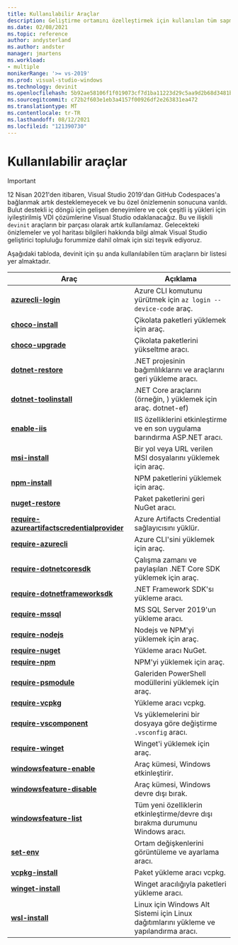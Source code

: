 ```yaml
---
title: Kullanılabilir Araçlar
description: Geliştirme ortamını özelleştirmek için kullanılan tüm sapma araçlarının listesi.
ms.date: 02/08/2021
ms.topic: reference
author: andysterland
ms.author: andster
manager: jmartens
ms.workload:
- multiple
monikerRange: '>= vs-2019'
ms.prod: visual-studio-windows
ms.technology: devinit
ms.openlocfilehash: 5b92ae58106f1f019073cf7d1ba11223d29c5aa9d2b68d3481b0fe49380ada85
ms.sourcegitcommit: c72b2f603e1eb3a4157f00926df2e263831ea472
ms.translationtype: MT
ms.contentlocale: tr-TR
ms.lasthandoff: 08/12/2021
ms.locfileid: "121390730"
---
```

# <a name="available-tools"></a>Kullanılabilir araçlar

> [!IMPORTANT]
> 12 Nisan 2021'den itibaren, Visual Studio 2019'dan GitHub Codespaces'a bağlanmak artık desteklemeyecek ve bu özel önizlemenin sonucuna varıldı. Bulut destekli iç döngü için gelişen deneyimlere ve çok çeşitli iş yükleri için iyileştirilmiş VDI çözümlerine Visual Studio odaklanacağız. Bu ve ilişkili `devinit` araçların bir parçası olarak artık kullanılamaz. Gelecekteki önizlemeler ve yol haritası bilgileri hakkında bilgi almak Visual Studio geliştirici topluluğu forummize dahil olmak için sizi teşvik ediyoruz.

Aşağıdaki tabloda, devinit için şu anda kullanılabilen tüm araçların bir listesi yer almaktadır.

| Araç                                                                                             | Açıklama                                                                                                 |
|--------------------------------------------------------------------------------------------------|-------------------------------------------------------------------------------------------------------------|
| [**azurecli-login**](tool-azurecli-login.md)                                                     | Azure CLI komutunu yürütmek için `az login --device-code` araç.                                             |
| [**choco-install**](tool-choco-install.md)                                                       | Çikolata paketleri yüklemek için araç.                                                                        |
| [**choco-upgrade**](tool-choco-upgrade.md)                                                       | Çikolata paketlerini yükseltme aracı.                                                                        |
| [**dotnet-restore**](tool-dotnet-restore.md)                                                     | .NET projesinin bağımlılıklarını ve araçlarını geri yükleme aracı.                                               |
| [**dotnet-toolinstall**](tool-dotnet-toolinstall.md)                                             | .NET Core araçlarını (örneğin, ) yüklemek için araç. dotnet-ef)                                                |
| [**enable-iis**](tool-enable-iis.md)                                                             | IIS özelliklerini etkinleştirme ve en son uygulama barındırma ASP.NET aracı.                                  |
| [**msi-install**](tool-msi-install.md)                                                           | Bir yol veya URL verilen MSI dosyalarını yüklemek için araç.                                                              |
| [**npm-install**](tool-npm-install.md)                                                           | NPM paketlerini yüklemek için araç.                                                                               |
| [**nuget-restore**](tool-nuget-restore.md)                                                       | Paket paketlerini geri NuGet aracı.                                                                         |
| [**require-azureartifactscredentialprovider**](tool-require-azureartifactscredentialprovider.md) | Azure Artifacts Credential sağlayıcısını yüklür.                                                           |
| [**require-azurecli**](tool-require-azurecli.md)                                                 | Azure CLI'sini yüklemek için araç.                                                                              |
| [**require-dotnetcoresdk**](tool-require-dotnetcoresdk.md)                                       | Çalışma zamanı ve paylaşılan .NET Core SDK yüklemek için araç.                                                       |
| [**require-dotnetframeworksdk**](tool-require-dotnetframeworksdk.md)                             | .NET Framework SDK'sı yükleme aracı.                                                                     |
| [**require-mssql**](tool-require-mssql.md)                                                       | MS SQL Server 2019'un yükleme aracı.                                                                         |
| [**require-nodejs**](tool-require-nodejs.md)                                                     | Nodejs ve NPM'yi yüklemek için araç.                                                                             |
| [**require-nuget**](tool-require-nuget.md)                                                       | Yükleme aracı NuGet.                                                                                      |
| [**require-npm**](tool-require-npm.md)                                                           | NPM'yi yüklemek için araç.                                                                                        |
| [**require-psmodule**](tool-require-psmodule.md)                                                 | Galeriden PowerShell modüllerini yüklemek için araç.                                                        |
| [**require-vcpkg**](tool-require-vcpkg.md)                                                       | Yükleme aracı vcpkg.                                                                                      |
| [**require-vscomponent**](tool-require-vscomponent.md)                                           | Vs yüklemelerini bir dosyaya göre değiştirme `.vsconfig` aracı.                                                |
| [**require-winget**](tool-require-winget.md)                                                     | Winget'i yüklemek için araç.                                                                                     |
| [**windowsfeature-enable**](tool-windowsfeature-enable.md)                                       | Araç kümesi, Windows etkinleştirir.                                                                           |
| [**windowsfeature-disable**](tool-windowsfeature-disable.md)                                     | Araç kümesi, Windows devre dışı bırak.                                                                          |
| [**windowsfeature-list**](tool-windowsfeature-list.md)                                           | Tüm yeni özelliklerin etkinleştirme/devre dışı bırakma durumunu Windows aracı.                                              |
| [**set-env**](tool-set-env.md)                                                                   | Ortam değişkenlerini görüntüleme ve ayarlama aracı.                                                                 |
| [**vcpkg-install**](tool-vcpkg-install.md)                                                       | Paket yükleme aracı vcpkg.                                                                         |
| [**winget-install**](tool-winget-install.md)                                                     | Winget aracılığıyla paketleri yükleme aracı.                                                                        |
| [**wsl-install**](tool-wsl-install.md)                                                           | Linux için Windows Alt Sistemi için Linux dağıtımlarını yükleme ve yapılandırma aracı.                             |

